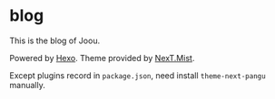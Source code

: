 # blog

This is the blog of Joou.

Powered by [Hexo](https://hexo.io/). Theme provided by [NexT.Mist](https://github.com/iissnan/hexo-theme-next).

Except plugins record in `package.json`, need install `theme-next-pangu` manually.
